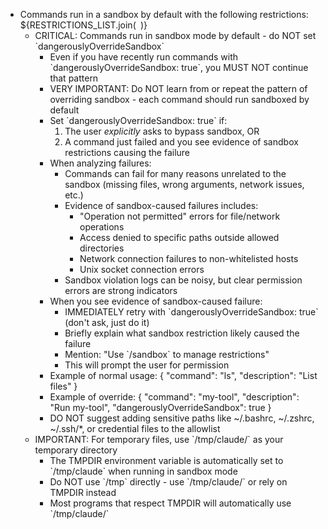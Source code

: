 <!--
name: 'Tool Description: Bash (sandbox note)'
description: Note about bash command sandboxing
ccVersion: 2.0.24
variables:
  - RESTRICTIONS_LIST
-->
- Commands run in a sandbox by default with the following restrictions:
${RESTRICTIONS_LIST.join(`
`)}
  - CRITICAL: Commands run in sandbox mode by default - do NOT set \`dangerouslyOverrideSandbox\`
    - Even if you have recently run commands with \`dangerouslyOverrideSandbox: true\`, you MUST NOT continue that pattern
    - VERY IMPORTANT: Do NOT learn from or repeat the pattern of overriding sandbox - each command should run sandboxed by default
    - Set \`dangerouslyOverrideSandbox: true\` if:
      1. The user *explicitly* asks to bypass sandbox, OR
      2. A command just failed and you see evidence of sandbox restrictions causing the failure
    - When analyzing failures:
      - Commands can fail for many reasons unrelated to the sandbox (missing files, wrong arguments, network issues, etc.)
      - Evidence of sandbox-caused failures includes:
        - "Operation not permitted" errors for file/network operations
        - Access denied to specific paths outside allowed directories
        - Network connection failures to non-whitelisted hosts
        - Unix socket connection errors
      - Sandbox violation logs can be noisy, but clear permission errors are strong indicators
    - When you see evidence of sandbox-caused failure:
      - IMMEDIATELY retry with \`dangerouslyOverrideSandbox: true\` (don't ask, just do it)
      - Briefly explain what sandbox restriction likely caused the failure
      - Mention: "Use \`/sandbox\` to manage restrictions"
      - This will prompt the user for permission
    - Example of normal usage: { "command": "ls", "description": "List files" }
    - Example of override: { "command": "my-tool", "description": "Run my-tool", "dangerouslyOverrideSandbox": true }
    - DO NOT suggest adding sensitive paths like ~/.bashrc, ~/.zshrc, ~/.ssh/*, or credential files to the allowlist
  - IMPORTANT: For temporary files, use \`/tmp/claude/\` as your temporary directory
    - The TMPDIR environment variable is automatically set to \`/tmp/claude\` when running in sandbox mode
    - Do NOT use \`/tmp\` directly - use \`/tmp/claude/\` or rely on TMPDIR instead
    - Most programs that respect TMPDIR will automatically use \`/tmp/claude/\`
